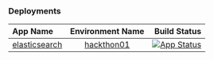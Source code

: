 ### Deployments

| App Name   |  Environment Name | Build Status|
|:----------|:-------------:|-------------:|
| [elasticsearch](https://github.com/kodelint/gitops-cd/tree/master/elastic)| [hackthon01](https://github.com/kodelint/gitops-cd/tree/master/elastic/environments/hackthon01) |[![App Status](https://gitops-cd.dev.adobesearch.io/api/badge?name=hacky)](https://gitops-cd.dev.adobesearch.io/applications/hacky)|
